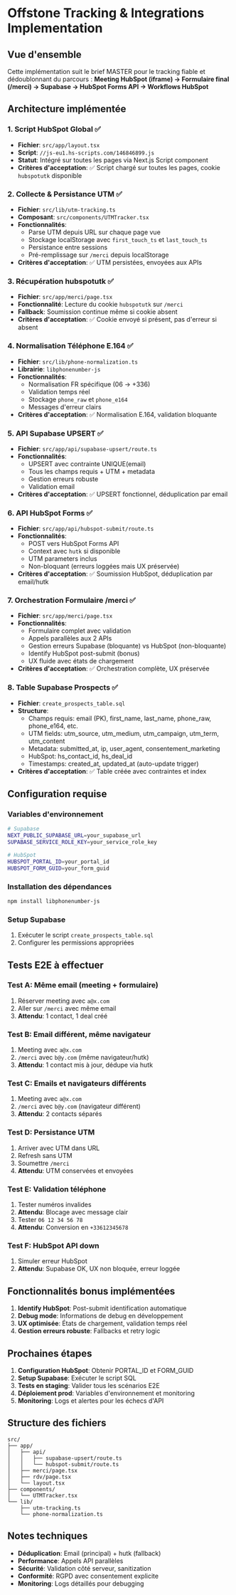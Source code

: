 # Offstone Tracking & Integrations Implementation

## Vue d'ensemble

Cette implémentation suit le brief MASTER pour le tracking fiable et dédoublonnant du parcours :
**Meeting HubSpot (iframe) → Formulaire final (/merci) → Supabase → HubSpot Forms API → Workflows HubSpot**

## Architecture implémentée

### 1. Script HubSpot Global ✅
- **Fichier**: `src/app/layout.tsx`
- **Script**: `//js-eu1.hs-scripts.com/146846899.js`
- **Statut**: Intégré sur toutes les pages via Next.js Script component
- **Critères d'acceptation**: ✅ Script chargé sur toutes les pages, cookie `hubspotutk` disponible

### 2. Collecte & Persistance UTM ✅
- **Fichier**: `src/lib/utm-tracking.ts`
- **Composant**: `src/components/UTMTracker.tsx`
- **Fonctionnalités**:
  - Parse UTM depuis URL sur chaque page vue
  - Stockage localStorage avec `first_touch_ts` et `last_touch_ts`
  - Persistance entre sessions
  - Pré-remplissage sur `/merci` depuis localStorage
- **Critères d'acceptation**: ✅ UTM persistées, envoyées aux APIs

### 3. Récupération hubspotutk ✅
- **Fichier**: `src/app/merci/page.tsx`
- **Fonctionnalité**: Lecture du cookie `hubspotutk` sur `/merci`
- **Fallback**: Soumission continue même si cookie absent
- **Critères d'acceptation**: ✅ Cookie envoyé si présent, pas d'erreur si absent

### 4. Normalisation Téléphone E.164 ✅
- **Fichier**: `src/lib/phone-normalization.ts`
- **Librairie**: `libphonenumber-js`
- **Fonctionnalités**:
  - Normalisation FR spécifique (06 → +336)
  - Validation temps réel
  - Stockage `phone_raw` et `phone_e164`
  - Messages d'erreur clairs
- **Critères d'acceptation**: ✅ Normalisation E.164, validation bloquante

### 5. API Supabase UPSERT ✅
- **Fichier**: `src/app/api/supabase-upsert/route.ts`
- **Fonctionnalités**:
  - UPSERT avec contrainte UNIQUE(email)
  - Tous les champs requis + UTM + metadata
  - Gestion erreurs robuste
  - Validation email
- **Critères d'acceptation**: ✅ UPSERT fonctionnel, déduplication par email

### 6. API HubSpot Forms ✅
- **Fichier**: `src/app/api/hubspot-submit/route.ts`
- **Fonctionnalités**:
  - POST vers HubSpot Forms API
  - Context avec `hutk` si disponible
  - UTM parameters inclus
  - Non-bloquant (erreurs loggées mais UX préservée)
- **Critères d'acceptation**: ✅ Soumission HubSpot, déduplication par email/hutk

### 7. Orchestration Formulaire /merci ✅
- **Fichier**: `src/app/merci/page.tsx`
- **Fonctionnalités**:
  - Formulaire complet avec validation
  - Appels parallèles aux 2 APIs
  - Gestion erreurs Supabase (bloquante) vs HubSpot (non-bloquante)
  - Identify HubSpot post-submit (bonus)
  - UX fluide avec états de chargement
- **Critères d'acceptation**: ✅ Orchestration complète, UX préservée

### 8. Table Supabase Prospects ✅
- **Fichier**: `create_prospects_table.sql`
- **Structure**:
  - Champs requis: email (PK), first_name, last_name, phone_raw, phone_e164, etc.
  - UTM fields: utm_source, utm_medium, utm_campaign, utm_term, utm_content
  - Metadata: submitted_at, ip, user_agent, consentement_marketing
  - HubSpot: hs_contact_id, hs_deal_id
  - Timestamps: created_at, updated_at (auto-update trigger)
- **Critères d'acceptation**: ✅ Table créée avec contraintes et index

## Configuration requise

### Variables d'environnement
```bash
# Supabase
NEXT_PUBLIC_SUPABASE_URL=your_supabase_url
SUPABASE_SERVICE_ROLE_KEY=your_service_role_key

# HubSpot
HUBSPOT_PORTAL_ID=your_portal_id
HUBSPOT_FORM_GUID=your_form_guid
```

### Installation des dépendances
```bash
npm install libphonenumber-js
```

### Setup Supabase
1. Exécuter le script `create_prospects_table.sql`
2. Configurer les permissions appropriées

## Tests E2E à effectuer

### Test A: Même email (meeting + formulaire)
1. Réserver meeting avec `a@x.com`
2. Aller sur `/merci` avec même email
3. **Attendu**: 1 contact, 1 deal créé

### Test B: Email différent, même navigateur
1. Meeting avec `a@x.com`
2. `/merci` avec `b@y.com` (même navigateur/hutk)
3. **Attendu**: 1 contact mis à jour, dédupe via hutk

### Test C: Emails et navigateurs différents
1. Meeting avec `a@x.com`
2. `/merci` avec `b@y.com` (navigateur différent)
3. **Attendu**: 2 contacts séparés

### Test D: Persistance UTM
1. Arriver avec UTM dans URL
2. Refresh sans UTM
3. Soumettre `/merci`
4. **Attendu**: UTM conservées et envoyées

### Test E: Validation téléphone
1. Tester numéros invalides
2. **Attendu**: Blocage avec message clair
3. Tester `06 12 34 56 78`
4. **Attendu**: Conversion en `+33612345678`

### Test F: HubSpot API down
1. Simuler erreur HubSpot
2. **Attendu**: Supabase OK, UX non bloquée, erreur loggée

## Fonctionnalités bonus implémentées

1. **Identify HubSpot**: Post-submit identification automatique
2. **Debug mode**: Informations de debug en développement
3. **UX optimisée**: États de chargement, validation temps réel
4. **Gestion erreurs robuste**: Fallbacks et retry logic

## Prochaines étapes

1. **Configuration HubSpot**: Obtenir PORTAL_ID et FORM_GUID
2. **Setup Supabase**: Exécuter le script SQL
3. **Tests en staging**: Valider tous les scénarios E2E
4. **Déploiement prod**: Variables d'environnement et monitoring
5. **Monitoring**: Logs et alertes pour les échecs d'API

## Structure des fichiers

```
src/
├── app/
│   ├── api/
│   │   ├── supabase-upsert/route.ts
│   │   └── hubspot-submit/route.ts
│   ├── merci/page.tsx
│   ├── rdv/page.tsx
│   └── layout.tsx
├── components/
│   └── UTMTracker.tsx
└── lib/
    ├── utm-tracking.ts
    └── phone-normalization.ts
```

## Notes techniques

- **Déduplication**: Email (principal) + hutk (fallback)
- **Performance**: Appels API parallèles
- **Sécurité**: Validation côté serveur, sanitization
- **Conformité**: RGPD avec consentement explicite
- **Monitoring**: Logs détaillés pour debugging





























